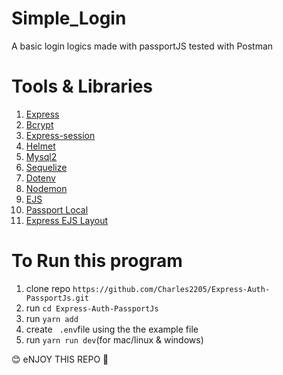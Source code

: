 # Simple_Login
A basic login logics made with passportJS tested with Postman
# Tools & Libraries

1. <a href="https://expressjs.com">Express</a>
2. <a href="https://yarnpkg.com/package?q=bcr&name=bcrypt">Bcrypt</a>
3. <a href="https://yarnpkg.com/package?q=express%20session&name=express-session">Express-session</a>
4. <a href="https://yarnpkg.com/package?q=helmet&name=helmet">Helmet</a>
5. <a href="https://yarnpkg.com/package?q=mysql2&name=mysql2">Mysql2</a>
6. <a href="https://yarnpkg.com/package?q=sequelize&name=sequelize">Sequelize</a>
7. <a href="https://yarnpkg.com/package?q=dotenv&name=dotenv">Dotenv</a>
8. <a href="https://yarnpkg.com/package?q=Nodemon&name=nodemon">Nodemon</a>
9. <a href="https://yarnpkg.com/package?q=ejs&name=ejs">EJS</a>
10. <a href="https://yarnpkg.com/package?q=passport%20local&name=passport-local">Passport Local</a>
11. <a href="https://yarnpkg.com/package?q=express%20ejs%20la&name=express-ejs-layouts">Express EJS Layout</a>




# To Run this program

1. clone repo ```https://github.com/Charles2205/Express-Auth-PassportJs.git```
2. run ```cd Express-Auth-PassportJs ``` 
3. run ```yarn add```
4. create ``` .env```file using the the example file
5. run ```yarn run dev```(for mac/linux & windows)

😊 eNJOY THIS REPO 💫